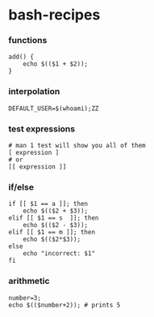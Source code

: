 # bash-recipes

### functions
```
add() {
    echo $(($1 + $2));
}
```

### interpolation
```
DEFAULT_USER=$(whoami);ZZ
```

### test expressions
```
# man 1 test will show you all of them
[ expression ] 
# or
[[ expression ]]
```



### if/else
```
if [[ $1 == a ]]; then
    echo $(($2 + $3));
elif [[ $1 == s  ]]; then
    echo $(($2 - $3));
elif [[ $1 == m ]]; then
    echo $(($2*$3));
else
    echo "incorrect: $1"
fi
```

### arithmetic
```
number=3;
echo $(($number+2)); # prints 5
```
